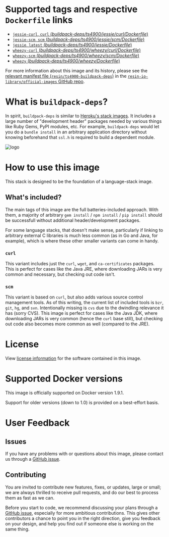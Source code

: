 # Supported tags and respective `Dockerfile` links

-	[`jessie-curl`, `curl` (*buildpack-deps/ts4900/jessie/curl/Dockerfile*)](https://github.com/resin-io-library/base-images/blob/4daa06ceeb6967baafc6b8de1ed2c1aa28918e6b/buildpack-deps/ts4900/jessie/curl/Dockerfile)
-	[`jessie-scm`, `scm` (*buildpack-deps/ts4900/jessie/scm/Dockerfile*)](https://github.com/resin-io-library/base-images/blob/4daa06ceeb6967baafc6b8de1ed2c1aa28918e6b/buildpack-deps/ts4900/jessie/scm/Dockerfile)
-	[`jessie`, `latest` (*buildpack-deps/ts4900/jessie/Dockerfile*)](https://github.com/resin-io-library/base-images/blob/4daa06ceeb6967baafc6b8de1ed2c1aa28918e6b/buildpack-deps/ts4900/jessie/Dockerfile)
-	[`wheezy-curl` (*buildpack-deps/ts4900/wheezy/curl/Dockerfile*)](https://github.com/resin-io-library/base-images/blob/4daa06ceeb6967baafc6b8de1ed2c1aa28918e6b/buildpack-deps/ts4900/wheezy/curl/Dockerfile)
-	[`wheezy-scm` (*buildpack-deps/ts4900/wheezy/scm/Dockerfile*)](https://github.com/resin-io-library/base-images/blob/4daa06ceeb6967baafc6b8de1ed2c1aa28918e6b/buildpack-deps/ts4900/wheezy/scm/Dockerfile)
-	[`wheezy` (*buildpack-deps/ts4900/wheezy/Dockerfile*)](https://github.com/resin-io-library/base-images/blob/4daa06ceeb6967baafc6b8de1ed2c1aa28918e6b/buildpack-deps/ts4900/wheezy/Dockerfile)

For more information about this image and its history, please see the [relevant manifest file (`resin/ts4900-buildpack-deps`)](https://github.com/resin-io-library/official-images/blob/master/library/ts4900-buildpack-deps) in the [`resin-io-library/official-images` GitHub repo](https://github.com/resin-io-library/official-images).

# What is `buildpack-deps`?

In spirit, `buildpack-deps` is similar to [Heroku's stack images](https://github.com/heroku/stack-images/blob/master/bin/cedar.sh). It includes a large number of "development header" packages needed by various things like Ruby Gems, PyPI modules, etc. For example, `buildpack-deps` would let you do a `bundle install` in an arbitrary application directory without knowing beforehand that `ssl.h` is required to build a dependent module.

![logo](https://raw.githubusercontent.com/resin-io-library/docs/master/ts4900-buildpack-deps/logo.png)

# How to use this image

This stack is designed to be the foundation of a language-stack image.

## What's included?

The main tags of this image are the full batteries-included approach. With them, a majority of arbitrary `gem install` / `npm install` / `pip install` should be successfull without additional header/development packages.

For some language stacks, that doesn't make sense, particularly if linking to arbitrary external C libraries is much less common (as in Go and Java, for example), which is where these other smaller variants can come in handy.

### `curl`

This variant includes just the `curl`, `wget`, and `ca-certificates` packages. This is perfect for cases like the Java JRE, where downloading JARs is very common and necessary, but checking out code isn't.

### `scm`

This variant is based on `curl`, but also adds various source control management tools. As of this writing, the current list of included tools is `bzr`, `git`, `hg`, and `svn`. Intentionally missing is `cvs` due to the dwindling relevance it has (sorry CVS). This image is perfect for cases like the Java JDK, where downloading JARs is very common (hence the `curl` base still), but checking out code also becomes more common as well (compared to the JRE).

# License

View [license information](https://www.debian.org/social_contract#guidelines) for the software contained in this image.

# Supported Docker versions

This image is officially supported on Docker version 1.9.1.

Support for older versions (down to 1.0) is provided on a best-effort basis.

# User Feedback

## Issues

If you have any problems with or questions about this image, please contact us through a [GitHub issue](https://github.com/resin-io-library/base-images/issues).

## Contributing

You are invited to contribute new features, fixes, or updates, large or small; we are always thrilled to receive pull requests, and do our best to process them as fast as we can.

Before you start to code, we recommend discussing your plans through a [GitHub issue](https://github.com/resin-io-library/base-images/issues), especially for more ambitious contributions. This gives other contributors a chance to point you in the right direction, give you feedback on your design, and help you find out if someone else is working on the same thing.
